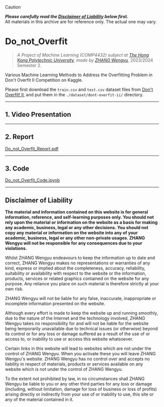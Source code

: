 > [!CAUTION]
> ***Please carefully read the [Disclaimer of Liability](#disclaimer-of-liability) below first.***  
> All materials in this archive are for reference only. The actual one may vary. 


# Do_not_Overfit

> *A Project of Machine Learning (COMP4432) subject at [The Hong Kong Polytechnic University](https://www.polyu.edu.hk/), made by [ZHANG Wengyu](https://github.com/zhangwengyu999)*, 2023/2024 Semester 2.

Various Machine Learning Methods to Address the Overfitting Problem in Don't Overfit II Competition on Kaggle.

Please first download the `train.csv` and `test.csv` dataset files from [Don't Overfit! II](https://www.kaggle.com/c/dont-overfit-ii/data), and put them in the `./dataset/dont-overfit-ii/` directory.

---

## 1. Video Presentation



---

## 2. Report

[Do_not_Overfit_Report.pdf](./Do_not_Overfit_Report.pdf)

---

## 3. Code

[Do_not_Overfit_Code.ipynb](./Do_not_Overfit_Code.ipynb)

---

## Disclaimer of Liability

**The material and information contained on this website is for general information, reference, and self-learning purposes only. You should not rely upon the material or information on the website as a basis for making any academic, business, legal or any other decisions. You should not copy any material or information on the website into any of your academic, business, legal or any other non-private usages. ZHANG Wengyu will not be responsible for any consequences due to your violations.**


Whilst ZHANG Wengyu endeavours to keep the information up to date and correct, ZHANG Wengyu makes no representations or warranties of any kind, express or implied about the completeness, accuracy, reliability, suitability or availability with respect to the website or the information, products, services or related graphics contained on the website for any purpose. Any reliance you place on such material is therefore strictly at your own risk.


ZHANG Wengyu will not be liable for any false, inaccurate, inappropriate or incomplete information presented on the website.


Although every effort is made to keep the website up and running smoothly, due to the nature of the Internet and the technology involved, ZHANG Wengyu takes no responsibility for and will not be liable for the website being temporarily unavailable due to technical issues (or otherwise) beyond its control or for any loss or damage suffered as a result of the use of or access to, or inability to use or access this website whatsoever.


Certain links in this website will lead to websites which are not under the control of ZHANG Wengyu. When you activate these you will leave ZHANG Wengyu's  website. ZHANG Wengyu has no control over and accepts no liability in respect of materials, products or services available on any website which is not under the control of ZHANG Wengyu.


To the extent not prohibited by law, in no circumstances shall ZHANG Wengyu be liable to you or any other third parties for any loss or damage (including, without limitation, damage for loss of business or loss of profits) arising directly or indirectly from your use of or inability to use, this site or any of the material contained in it.